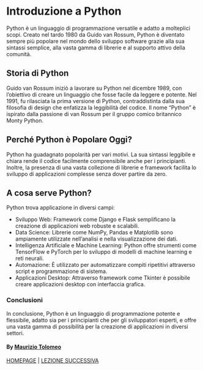 # Introduzione a Python

Python è un linguaggio di programmazione versatile e adatto a molteplici scopi. Creato nel tardo 1980 da Guido van Rossum, Python è diventato sempre più popolare nel mondo dello sviluppo software grazie alla sua sintassi semplice, alla vasta gamma di librerie e al supporto attivo della comunità.

## Storia di Python

Guido van Rossum iniziò a lavorare su Python nel dicembre 1989, con l’obiettivo di creare un linguaggio che fosse facile da leggere e potente. Nel 1991, fu rilasciata la prima versione di Python, contraddistinta dalla sua filosofia di design che enfatizza la leggibilità del codice. Il nome “Python” è ispirato dalla passione di van Rossum per il gruppo comico britannico Monty Python.

## Perché Python è Popolare Oggi?

Python ha guadagnato popolarità per vari motivi. La sua sintassi leggibile e chiara rende il codice facilmente comprensibile anche per i principianti. Inoltre, la presenza di una vasta collezione di librerie e framework facilita lo sviluppo di applicazioni complesse senza dover partire da zero.

## A cosa serve Python?

Python trova applicazione in diversi campi:

- Sviluppo Web: Framework come Django e Flask semplificano la creazione di applicazioni web robuste e scalabili.
- Data Science: Librerie come NumPy, Pandas e Matplotlib sono ampiamente utilizzate nell’analisi e nella visualizzazione dei dati.
- Intelligenza Artificiale e Machine Learning: Python offre strumenti come TensorFlow e PyTorch per lo sviluppo di modelli di machine learning e reti neurali.
- Automazione: È utilizzato per automatizzare compiti ripetitivi attraverso script e programmazione di sistema.
- Applicazioni Desktop: Attraverso framework come Tkinter è possibile creare applicazioni desktop con interfaccia grafica.

### Conclusioni

In conclusione, Python è un linguaggio di programmazione potente e flessibile, adatto sia per i principianti che per gli sviluppatori esperti, e offre una vasta gamma di possibilità per la creazione di applicazioni in diversi settori.

#### By [Maurizio Tolomeo](https://github.com/moris88)

[HOMEPAGE](https://moris88.github.io/formazione-python/) | [LEZIONE SUCCESSIVA](https://moris88.github.io/formazione-python/lezioni/lezione2)

